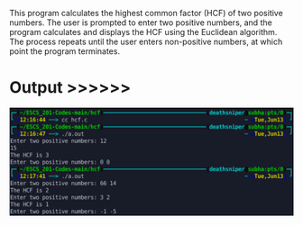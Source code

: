 This program calculates the highest common factor (HCF) of two positive numbers. The user is prompted to enter two positive numbers, and the program calculates and displays the HCF using the Euclidean algorithm. The process repeats until the user enters non-positive numbers, at which point the program terminates.

# Output >>>>>>

![](output_image.png)
